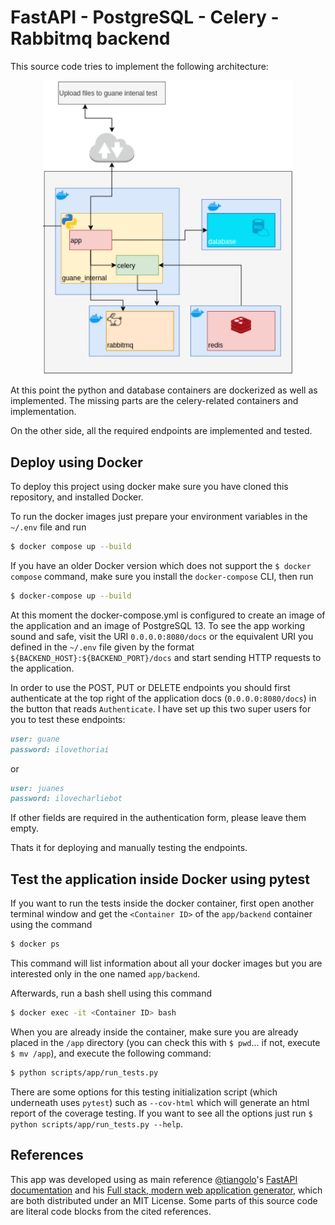 # FastAPI - PostgreSQL - Celery - Rabbitmq backend

This source code tries to implement the following architecture:

<p align="center">
  <img src="img/arch.png" alt="architecture" width="400"/>
</p>

At this point the python and database containers are dockerized as well as implemented. The missing parts are the celery-related containers and implementation.

On the other side, all the required endpoints are implemented and tested.

## Deploy using Docker

To deploy this project using docker make sure you have cloned this repository, and installed Docker.

To run the docker images just prepare your environment variables in the ``~/.env`` file and run

```bash
$ docker compose up --build
```

If you have an older Docker version which does not support the ``$ docker compose`` command, make sure you install the ``docker-compose`` CLI, then run

```bash
$ docker-compose up --build
```

At this moment the docker-compose.yml is configured to create an image of the application and an image of PostgreSQL 13. To see the app working sound and safe, visit the URI ``0.0.0.0:8080/docs`` or the equivalent URI you defined in the ``~/.env`` file given by the format ``${BACKEND_HOST}:${BACKEND_PORT}/docs`` and start sending HTTP requests to the application.

In order to use the POST, PUT or DELETE endpoints you should first authenticate at the top right of the application docs (``0.0.0.0:8080/docs``) in the button that reads ``Authenticate``. I have set up this two super users for you to test these endpoints:

```md
user: guane
password: ilovethoriai
````

or

```md
user: juanes
password: ilovecharliebot
```

If other fields are required in the authentication form, please leave them empty.

Thats it for deploying and manually testing the endpoints.

## Test the application inside Docker using pytest

If you want to run the tests inside the docker container, first open another terminal window and get the ``<Container ID>`` of the ``app/backend`` container using the command

```bash
$ docker ps
```

This command will list information about all your docker images but you are interested only in the one named ``app/backend``.

Afterwards, run a bash shell using this command

```bash
$ docker exec -it <Container ID> bash
```

When you are already inside the container, make sure you are already placed in the ``/app``  directory (you can check this with ``$ pwd``... if not, execute ``$ mv /app``), and execute the following command:

```bash
$ python scripts/app/run_tests.py
```

There are some options for this testing initialization script (which underneath uses ``pytest``) such as ``--cov-html`` which will generate an html report of the coverage testing. If you want to see all the options just run ``$ python scripts/app/run_tests.py --help``.

## References

This app was developed using as main reference [@tiangolo](https://github.com/tiangolo)'s [FastAPI documentation](https://fastapi.tiangolo.com/) and his [Full stack, modern web application generator](https://github.com/tiangolo/full-stack-fastapi-postgresql), which are both distributed under an MIT License. Some parts of this source code are literal code blocks from the cited references.
